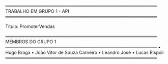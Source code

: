 ════════════════════════════════════════════════
				TRABALHO EM GRUPO 1 - API        
════════════════════════════════════════════════

Título: PromoterVendas

════════════════════════════════════════════════
				MEMBROS DO GRUPO 1              
════════════════════════════════════════════════
• Hugo Braga
• João Vitor de Souza Carneiro
• Leandro José
• Lucas Rispoli
════════════════════════════════════════════════